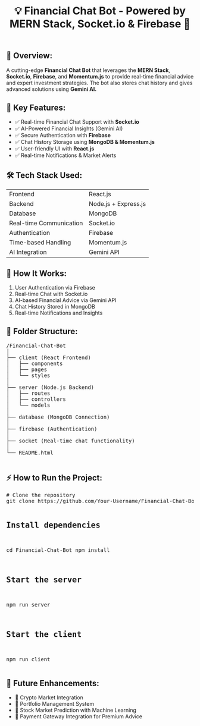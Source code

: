 

<body>
  <header>
    <h1>💡 Financial Chat Bot - Powered by MERN Stack, Socket.io & Firebase 💸</h1>
  </header>

  <section class="overview">
    <h2>🌟 Overview:</h2>
    <p>A cutting-edge <strong>Financial Chat Bot</strong> that leverages the <strong>MERN Stack</strong>, <strong>Socket.io</strong>, <strong>Firebase</strong>, and <strong>Momentum.js</strong> to provide real-time financial advice and expert investment strategies. The bot also stores chat history and gives advanced solutions using <strong>Gemini AI.</strong></p>
  </section>

  <section class="features">
    <h2>🚀 Key Features:</h2>
    <ul>
      <li>✅ Real-time Financial Chat Support with <strong>Socket.io</strong></li>
      <li>✅ AI-Powered Financial Insights (Gemini AI)</li>
      <li>✅ Secure Authentication with <strong>Firebase</strong></li>
      <li>✅ Chat History Storage using <strong>MongoDB & Momentum.js</strong></li>
      <li>✅ User-friendly UI with <strong>React.js</strong></li>
      <li>✅ Real-time Notifications & Market Alerts</li>
    </ul>
  </section>

  <section class="tech-stack">
    <h2>🛠️ Tech Stack Used:</h2>
    <table>
      <tr><td>Frontend</td><td>React.js</td></tr>
      <tr><td>Backend</td><td>Node.js + Express.js</td></tr>
      <tr><td>Database</td><td>MongoDB</td></tr>
      <tr><td>Real-time Communication</td><td>Socket.io</td></tr>
      <tr><td>Authentication</td><td>Firebase</td></tr>
      <tr><td>Time-based Handling</td><td>Momentum.js</td></tr>
      <tr><td>AI Integration</td><td>Gemini API</td></tr>
    </table>
  </section>

  <section class="flow">
    <h2>🔄 How It Works:</h2>
    <ol>
      <li>User Authentication via Firebase</li>
      <li>Real-time Chat with Socket.io</li>
      <li>AI-based Financial Advice via Gemini API</li>
      <li>Chat History Stored in MongoDB</li>
      <li>Real-time Notifications and Insights</li>
    </ol>
  </section>

  <section class="structure">
    <h2>📂 Folder Structure:</h2>
    <pre>
/Financial-Chat-Bot
│
├── client (React Frontend)
│   ├── components
│   ├── pages
│   └── styles
│
├── server (Node.js Backend)
│   ├── routes
│   ├── controllers
│   └── models
│
├── database (MongoDB Connection)
│
├── firebase (Authentication)
│
├── socket (Real-time chat functionality)
│
└── README.html
    </pre>
  </section>

  <section class="installation">
    <h2>⚡ How to Run the Project:</h2>
    <pre>
# Clone the repository
git clone https://github.com/Your-Username/Financial-Chat-Bot.git

# Install dependencies
cd Financial-Chat-Bot
npm install

# Start the server
npm run server

# Start the client
npm run client
    </pre>
  </section>

  <section class="future">
    <h2>🚀 Future Enhancements:</h2>
    <ul>
      <li>🔹 Crypto Market Integration</li>
      <li>🔹 Portfolio Management System</li>
      <li>🔹 Stock Market Prediction with Machine Learning</li>
      <li>🔹 Payment Gateway Integration for Premium Advice</li>
    </ul>
  </section>
</body>
</html>
